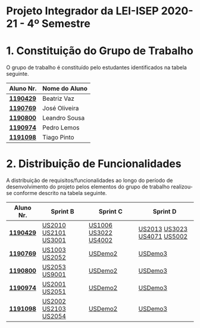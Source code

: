 # Projeto Integrador da LEI-ISEP 2020-21 - 4º Semestre

# 1. Constituição do Grupo de Trabalho

O grupo de trabalho é constituído pelo estudantes identificados na tabela seguinte.

| Aluno Nr.	   | Nome do Aluno			    |
|--------------|------------------------------|
| **[1190429](/docs/1190429/)**  | Beatriz Vaz                |
| **[1190769](/docs/1190769/)**  | José Oliveira                |
| **[1190800](/docs/1190800/)**  | Leandro Sousa                |
| **[1190974](/docs/1190974/)**  | Pedro Lemos                |
| **[1191098](/docs/1191098/)**  | Tiago Pinto                |


# 2. Distribuição de Funcionalidades ###

A distribuição de requisitos/funcionalidades ao longo do período de desenvolvimento do projeto pelos elementos do grupo de trabalho realizou-se conforme descrito na tabela seguinte.

| Aluno Nr.	| Sprint B | Sprint C | Sprint D |
|------------|----------|----------|----------|
| [**1190429**](/docs/1190429/)| [US2010](/docs/US2010) [US2101](/docs/US2101) [US3001](/docs/US3001)| [US1006](/docs/US1006) [US3022](/docs/US3022) [US4002](/docs/US4002)| [US2013](/docs/US2013) [US3023](/docs/US3023) [US4071](/docs/US4071) [US5002](/docs/US5002)|
| [**1190769**](/docs/1190769/)| [US1003](/docs/US1003) [US2052](/docs/US2052)| [USDemo2](/docs/USDemo2)| [USDemo3](/docs/USDemo3) |
| [**1190800**](/docs/1190800/)| [US2053](/docs/US2053) [US9001](/docs/US9001)| [USDemo2](/docs/USDemo2)| [USDemo3](/docs/USDemo3) |
| [**1190974**](/docs/1190974/)| [US2001](/docs/US2001) [US2051](/docs/US2051)| [USDemo2](/docs/USDemo2)| [USDemo3](/docs/USDemo3) |
| [**1191098**](/docs/1191098/)| [US2002](/docs/US2002) [US2103](/docs/US2103) [US2054](/docs/US2054)| [USDemo2](/docs/USDemo2)| [USDemo3](/docs/USDemo3) |